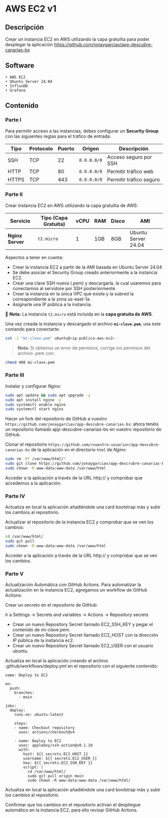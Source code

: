 # AWS EC2 v1

## Descripción

Crear un instancia EC2 en AWS utilizando la capa gratuilta para poder desplegar la aplicación https://github.com/jonaygarciav/app-descubre-canarias-bs

## Software

    • AWS EC2
    • Ubuntu Server 24.04
    • InfluxDB
    • Grafana

## Contenido

### Parte I

Para permitir acceso a las instancias, debes configurar un **Security Group** con las siguientes reglas para el tráfico de entrada:

| Tipo  | Protocolo | Puerto | Origen      | Descripción             |
|-------|----------|---------|-------------|-------------------------|
| SSH   | TCP      | 22      | `0.0.0.0/0` | Acceso seguro por SSH   |
| HTTP  | TCP      | 80      | `0.0.0.0/0` | Permitir tráfico web    |
| HTTPS | TCP      | 443     | `0.0.0.0/0` | Permitir tráfico seguro |

### Parte II

Crear instancia EC2 en AWS utilizando la capa gratuilta de AWS:

| Servicio         | Tipo (Capa Gratuita)     | vCPU | RAM | Disco | AMI                 |
|------------------|--------------------------|------|-----|-------|---------------------|
| **Nginx Server** | `t2.micro`               | 1    | 1GB | 8GB   | Ubuntu Server 24.04 |

Aspectos a tener en cuenta:

* Crear la instancia EC2 a partir de la AMI basada en Ubuntu Server 24.04
* Se debe asociar el Security Group creado anteriormente a la instancia EC2.
* Crear una clave SSH nueva (.pem) y descargarla, la cual usaremos para conectarnos al servidore por SSH posteriormente.
* Crear la instancia en la única VPC que existe y la subred la correspondiente a la zona us-east-1a.
* Asignarle una IP pública a la instancia.

🔹 **Nota:** La instancia `t2.micro` está incluida en la **capa gratuita de AWS**.  

Una vez creada la instancia y descargado el archivo **`mi-clave.pem`**, usa este comando para conectarte:

```sh
ssh -i "mi-clave.pem" ubuntu@<ip-publica-aws-ec2>
```

> __Nota__: Si obtienes un error de permisos, corrige los permisos del archivo .pem con:

```bash
chmod 400 mi-clave.pem
```

### Parte III

Instalar y configurar _Nginx_:

```bash
sudo apt update && sudo apt upgrade -y
sudo apt install nginx -y
sudo systemctl enable nginx
sudo systemctl start nginx
```

Hacer un fork del repositorio de GitHub a vuestro `https://github.com/jonaygarciav/app-descubre-canarias-bs`: ahora tenéis un repositorio llamado app-descubre-canarias-bs en vuestro repositorio de GitHub.

Clonar el repositorio `https://github.com/<vuestro-usuario>/app-descubre-canarias-bs` de la aplicación en el directorio `html` de _Nginx_:

```bash
sudo rm -Rf /var/www/html/*
sudo git clone https://github.com/jonaygarciav/app-descrubre-canarias-bs /var/www/html/
sudo chown -R www-data:www-data /var/www/html
```

Acceder a la aplicación a través de la URL http://<ip-publica> y comprobar que accedemos a la aplicación:

### Parte IV

Actualiza en local la aplicación añadiéndole una card bootstrap más y subir los cambios al repositorio.

Actualizar el repositorio de la instancia EC2 y comprobar que se ven los cambios:

```bash
cd /var/www/html/
sudo git pull
sudo chown -R www-data:www-data /var/www/html
```

Acceder a la aplicación a través de la URL http://<ip-publica> y comprobar que se ven los cambios.

### Parte V

Actualización Automática con GitHub Actions. Para automatizar la actualización en la instancia EC2, agregamos un workflow de GitHub Actions:

Crear un secreto en el repositorio de GitHub:

Ir a Settings → Secrets and variables → Actions → Repository secrets

* Crear un nuevo Repository Secret llamado EC2_SSH_KEY y pegar el contenido de mi-clave.pem.
* Crear un nuevo Repository Secret llamado EC2_HOST con la dirección IP pública de la instancia ec2.
* Crear un nuevo Repository Secret llamado EC2_USER con el usuario ubuntu.

Actualiza en local la aplicación creando el archivo .github/workflows/deploy.yml en el repositorio con el siguiente contenido:

```
name: Deploy to EC2

on:
  push:
    branches:
      - main

jobs:
  deploy:
    runs-on: ubuntu-latest

    steps:
    - name: Checkout repository
      uses: actions/checkout@v4

    - name: Deploy to EC2
      uses: appleboy/ssh-action@v0.1.10
      with:
        host: ${{ secrets.EC2_HOST }}
        username: ${{ secrets.EC2_USER }}
        key: ${{ secrets.EC2_SSH_KEY }}
        script: |
          cd /var/www/html/
          sudo git pull origin main
          sudo chown -R www-data:www-data /var/www/html/
```

Actualiza en local la aplicación añadiéndole una card bootstrap más y subir los cambios al repositorio.

Confirmar que los cambios en el repositorio activan el despliegue automático en la instancia EC2, para ello revisar GitHub Actions.
